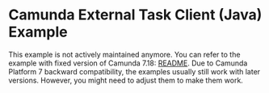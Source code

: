 # Camunda External Task Client (Java) Example

This example is not actively maintained anymore. You can refer to the example with fixed version of Camunda 7.18:
[README](https://github.com/camunda/camunda-bpm-examples/blob/7.18/clients/java/loan-granting/README.md).
Due to Camunda Platform 7 backward compatibility, the examples usually still work with later versions. However, you
might need to adjust them to make them work.